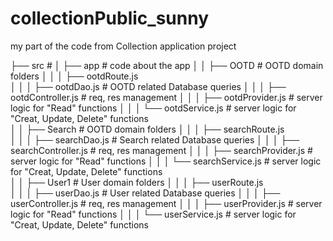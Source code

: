 # collectionPublic_sunny
my part of the code from Collection application project


├── src                     			# 
│   ├── app              				# code about the app
│   │   ├── OOTD            			# OOTD domain folders
│   │ 	│   ├── ootdRoute.js          	
│   │ 	│   ├── ootdDao.js          	  # OOTD related Database queries
│   │ 	│   ├── ootdController.js 		  # req, res management
│   │ 	│   ├── ootdProvider.js   		  # server logic for "Read" functions
│   │ 	│   └── ootdService.js   		    # server logic for "Creat, Update, Delete" functions   
│   │   ├── Search            			    # OOTD domain folders
│   │ 	│   ├── searchRoute.js          	
│   │ 	│   ├── searchDao.js          	# Search related Database queries
│   │ 	│   ├── searchController.js 		# req, res management
│   │ 	│   ├── searchProvider.js   		# server logic for "Read" functions
│   │ 	│   └── searchService.js   		  # server logic for "Creat, Update, Delete" functions   
│   │   ├── User1            		     	  # User domain folders
│   │ 	│   ├── userRoute.js          	
│   │ 	│   ├── userDao.js          	  # User related Database queries
│   │ 	│   ├── userController.js 		  # req, res management
│   │ 	│   ├── userProvider.js   		  # server logic for "Read" functions
│   │ 	│   └── userService.js   		    # server logic for "Creat, Update, Delete" functions   


